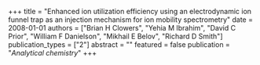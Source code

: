 +++
title = "Enhanced ion utilization efficiency using an electrodynamic ion funnel trap as an injection mechanism for ion mobility spectrometry"
date = 2008-01-01
authors = ["Brian H Clowers", "Yehia M Ibrahim", "David C Prior", "William F Danielson", "Mikhail E Belov", "Richard D Smith"]
publication_types = ["2"]
abstract = ""
featured = false
publication = "*Analytical chemistry*"
+++

